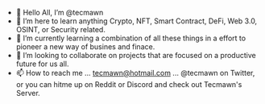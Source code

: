 - 👋 Hello All, I’m @tecmawn
- 👀 I’m here to learn anything Crypto, NFT, Smart Contract, DeFi, Web 3.0, OSINT, or Security related.
- 🌱 I’m currently learning a combination of all these things in a effort to pioneer a new way of busines and finace.
- 💞️ I’m looking to collaborate on projects that are focused on a productive future for us all.
- 📫 How to reach me ... tecmawn@hotmail.com ... @tecmawn on Twitter, or you can hitme up on Reddit or Discord and check out Tecmawn's Server.

<!---
tecmawn/tecmawn is a ✨ special ✨ repository because its `README.md` (this file) appears on your GitHub profile.
You can click the Preview link to take a look at your changes.
--->
